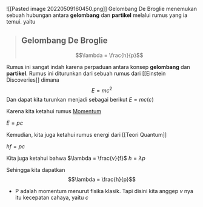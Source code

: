 ![[Pasted image 20220509160450.png]]
Gelombang De Broglie menemukan sebuah hubungan antara **gelombang** dan **partikel** melalui rumus yang ia temui. yaitu

>## Gelombang De Broglie
>$$\lambda = \frac{h}{p}$$

Rumus ini sangat indah karena perpaduan antara konsep **gelombang** dan **partikel**. Rumus ini diturunkan dari sebuah rumus dari [[Einstein Discoveries]] dimana
$$E=mc^{2}$$
Dan dapat kita turunkan menjadi sebagai berikut
$E = mc(c)$

Karena kita ketahui rumus [Momentum](Momentum%20dan%20Impuls)

$E = pc$

Kemudian, kita juga ketahui rumus energi dari [[Teori Quantum]]

$hf = pc$

Kita juga ketahui bahwa $\lambda = \frac{v}{f}$ 
$h = \lambda p$

Sehingga kita dapatkan
$$\lambda = \frac{h}{p}$$

- P adalah momentum menurut fisika klasik. Tapi disini kita anggep $v$ nya itu kecepatan cahaya, yaitu $c$ 

